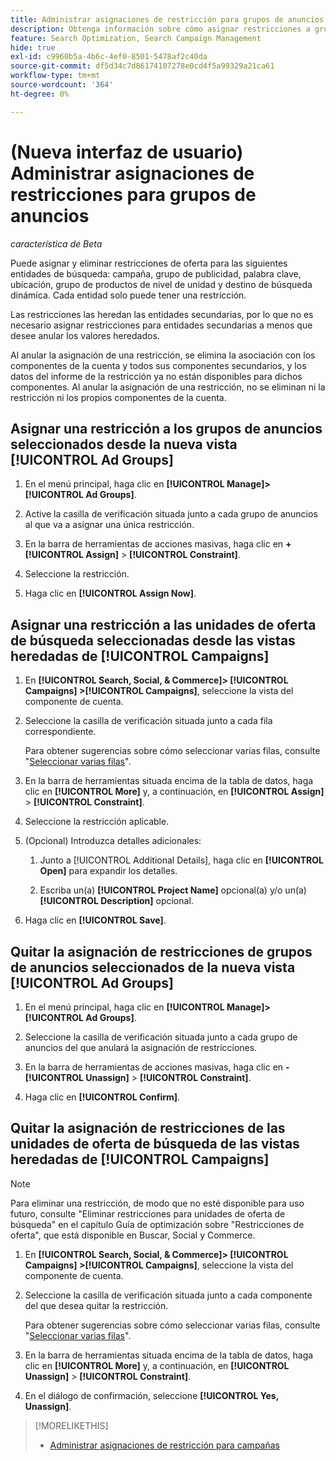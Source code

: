 ```yaml
---
title: Administrar asignaciones de restricción para grupos de anuncios
description: Obtenga información sobre cómo asignar restricciones a grupos de anuncios.
feature: Search Optimization, Search Campaign Management
hide: true
exl-id: c9960b5a-4b6c-4ef0-8501-5478af2c40da
source-git-commit: df5d34c7d86174107278e0cd4f5a99329a21ca61
workflow-type: tm+mt
source-wordcount: '364'
ht-degree: 0%

---
```


# (Nueva interfaz de usuario) Administrar asignaciones de restricciones para grupos de anuncios

*característica de Beta*

Puede asignar y eliminar restricciones de oferta para las siguientes entidades de búsqueda: campaña, grupo de publicidad, palabra clave, ubicación, grupo de productos de nivel de unidad y destino de búsqueda dinámica. Cada entidad solo puede tener una restricción.

Las restricciones las heredan las entidades secundarias, por lo que no es necesario asignar restricciones para entidades secundarias a menos que desee anular los valores heredados.

Al anular la asignación de una restricción, se elimina la asociación con los componentes de la cuenta y todos sus componentes secundarios, y los datos del informe de la restricción ya no están disponibles para dichos componentes. Al anular la asignación de una restricción, no se eliminan ni la restricción ni los propios componentes de la cuenta.

## Asignar una restricción a los grupos de anuncios seleccionados desde la nueva vista [!UICONTROL Ad Groups]

1. En el menú principal, haga clic en **[!UICONTROL Manage]>[!UICONTROL Ad Groups]**.

1. Active la casilla de verificación situada junto a cada grupo de anuncios al que va a asignar una única restricción.

1. En la barra de herramientas de acciones masivas, haga clic en **+[!UICONTROL Assign]** > **[!UICONTROL Constraint]**.

1. Seleccione la restricción.

1. Haga clic en **[!UICONTROL Assign Now]**.

## Asignar una restricción a las unidades de oferta de búsqueda seleccionadas desde las vistas heredadas de [!UICONTROL Campaigns]

1. En **[!UICONTROL Search, Social, & Commerce]> [!UICONTROL Campaigns] >[!UICONTROL Campaigns]**, seleccione la vista del componente de cuenta.

1. Seleccione la casilla de verificación situada junto a cada fila correspondiente.

   Para obtener sugerencias sobre cómo seleccionar varias filas, consulte &quot;[Seleccionar varias filas](/help/search-social-commerce/common-tasks/navigation-editing-selection/multiple-rows-select.md)&quot;.

1. En la barra de herramientas situada encima de la tabla de datos, haga clic en **[!UICONTROL More]** y, a continuación, en **[!UICONTROL Assign]** > **[!UICONTROL Constraint]**.

1. Seleccione la restricción aplicable.

1. (Opcional) Introduzca detalles adicionales:

   1. Junto a [!UICONTROL Additional Details], haga clic en **[!UICONTROL Open]** para expandir los detalles.

   1. Escriba un(a) **[!UICONTROL Project Name]** opcional(a) y/o un(a) **[!UICONTROL Description]** opcional.

1. Haga clic en **[!UICONTROL Save]**.

## Quitar la asignación de restricciones de grupos de anuncios seleccionados de la nueva vista [!UICONTROL Ad Groups]

1. En el menú principal, haga clic en **[!UICONTROL Manage]>[!UICONTROL Ad Groups]**.

1. Seleccione la casilla de verificación situada junto a cada grupo de anuncios del que anulará la asignación de restricciones.

1. En la barra de herramientas de acciones masivas, haga clic en **-[!UICONTROL Unassign]** > **[!UICONTROL Constraint]**.

1. Haga clic en **[!UICONTROL Confirm]**.

## Quitar la asignación de restricciones de las unidades de oferta de búsqueda de las vistas heredadas de [!UICONTROL Campaigns]

>[!NOTE]
>
>Para eliminar una restricción, de modo que no esté disponible para uso futuro, consulte &quot;Eliminar restricciones para unidades de oferta de búsqueda&quot; en el capítulo Guía de optimización sobre &quot;Restricciones de oferta&quot;, que está disponible en Buscar, Social y Commerce.<!-- verify convention for referencing Optimization Guide here -->

1. En **[!UICONTROL Search, Social, & Commerce]> [!UICONTROL Campaigns] >[!UICONTROL Campaigns]**, seleccione la vista del componente de cuenta.

1. Seleccione la casilla de verificación situada junto a cada componente del que desea quitar la restricción.

   Para obtener sugerencias sobre cómo seleccionar varias filas, consulte &quot;[Seleccionar varias filas](/help/search-social-commerce/common-tasks/navigation-editing-selection/multiple-rows-select.md)&quot;.

1. En la barra de herramientas situada encima de la tabla de datos, haga clic en **[!UICONTROL More]** y, a continuación, en **[!UICONTROL Unassign]** > **[!UICONTROL Constraint]**.

1. En el diálogo de confirmación, seleccione **[!UICONTROL Yes, Unassign]**.

>[!MORELIKETHIS]
>
>* [Administrar asignaciones de restricción para campañas](/help/search-social-commerce/new-ui/manage/campaigns/campaign-constraint-assignments-manage.md)
